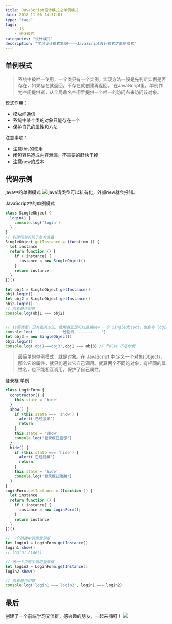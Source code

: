 ```yaml
---
title: JavaScript设计模式之单例模式
date: 2018-11-06 14:37:01
type: "tags"
tags:
	- JS
	- 设计模式
categories: "设计模式"
description: "学习设计模式笔记————JavaScript设计模式之单例模式"
---
```


## 单例模式

> 系统中被唯一使用，一个类只有一个实例。实现方法一般是先判断实例是否存在，如果存在就返回，不存在就创建再返回。
在JavaScript里，单例作为空间提供者，从全局命名空间里提供一个唯一的访问点来访问该对象。


模式作用：
- 模块间通信
- 系统中某个类的对象只能存在一个
- 保护自己的属性和方法

注意事项：
- 注意this的使用
- 闭包容易造成内存泄漏，不需要的赶快干掉
- 注意new的成本

## 代码示例
java中的单例模式
![](https://i.imgur.com/hAMkgsZ.png)
java请类型可以私有化，外部new就会报错。


JavaScript中的单例模式
```javascript
class SingleObject {
  login() {
	console.log('login')
  }
}
// 利用闭包实现了私有变量
SingleObject.getInstance = (fucntion () {
  let instance
  return function () {
	if (!instance) {
	  instance = new SingleObject()
	}
	return instance
  }
})()

let obj1 = SingleObject.getInstance()
obj1.login()
let obj2 = SingleObject.getInstance()
obj2.login()
// 两者是否相等
console.log(obj1 === obj2)


// js弱类型，没有私有方法，使用者还是可以直接new 一个 SingleObject，也会有 login方法
console.log('------------分割线------------')
let obj3 = new SingleObject()
obj3.login()
console.log('obj1===obj3',obj1 === obj3) // false 不是单例
```

> 最简单的单例模式，就是对象。在 JavaScript 中 定义一个对象(Object)，那么它的属性，就只能通过它自己调用。就算两个不同的对象，有相同的属性名，也不能相互调用，保护了自己属性。

登录框 单例
```javascript
class LoginForm {
  constructor() {
    this.state = 'hide'
  }
  show() {
    if (this.state === 'show') {
      alert('已经显示')
      return
    }
    this.state = 'show'
    console.log('登录框已显示')
  }
  hide() {
    if (this.state === 'hide') {
      alert('已经隐藏')
      return
    }
    this.state = 'hide'
    console.log('登录框已隐藏')
  }
}
LoginForm.getInstance = (function () {
  let instance
  return function () {
    if (!instance) {
      instance = new LoginForm();
    }
    return instance
  }
})()

// 一个页面中调用登录框
let login1 = LoginForm.getInstance()
login1.show()
// login1.hide()

// 另一个页面中调用登录框
let login2 = LoginForm.getInstance()
login2.show()

// 两者是否相等
console.log('login1 === login2', login1 === login2)
```

## 最后

创建了一个前端学习交流群，感兴趣的朋友，一起来嗨呀！
![](<https://image-static.segmentfault.com/207/665/2076650181-5bfe3d1a48e89_articlex>)